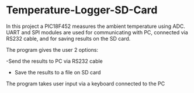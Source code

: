 # Temperature-Logger-SD-Card

In this project a PIC18F452 measures the ambient temperature using ADC. UART and SPI modules are used for communicating with PC, connected via RS232 cable, and for saving results on the SD card. 

The program gives the user 2 options: 

-Send the results to PC via RS232 cable
- Save the results to a file on SD card

The program takes user input via a keyboard connected to the PC 
